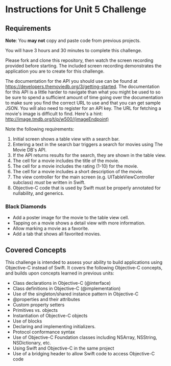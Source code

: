 # Instructions for Unit 5 Challenge

## Requirements

**Note**: You **may not** copy and paste code from previous projects.

You will have 3 hours and 30 minutes to complete this challenge.

Please fork and clone this repository, then watch the screen recording provided before starting. The included screen recording demonstrates the application you are to create for this challenge.

The documentation for the API you should use can be found at https://developers.themoviedb.org/3/getting-started. The documentation for this API is a little harder to navigate than what you might be used to so be sure to spend a sufficient amount of time going over the documentation to make sure you find the correct URL to use and that you can get sample JSON. You will also need to register for an API key. The URL for fetching a movie's image is difficult to find. Here's a hint: http://image.tmdb.org/t/p/w500/(imageEndpoint)

Note the following requirements:

1. Initial screen shows a table view with a search bar.
2. Entering a text in the search bar triggers a search for movies using The Movie DB's API.
3. If the API returns results for the search, they are shown in the table view.
4. The cell for a movie includes the title of the movie.
5. The cell for a movie includes the rating (1-10) for the movie.
6. The cell for a movie includes a short description of the movie.
7. The view controller for the main screen (e.g. UITableViewController subclass) *must* be written in Swift.
8. Objective-C code that is used by Swift must be properly annotated for nullability, and generics.

### Black Diamonds
  - Add a poster image for the movie to the table view cell.
  - Tapping on a movie shows a detail view with more information.
  - Allow marking a movie as a favorite.
  - Add a tab that shows all favorited movies.

## Covered Concepts

This challenge is intended to assess your ability to build applications using Objective-C instead of Swift. It covers the following Objective-C concepts, and builds upon concepts learned in previous units:

- Class declarations in Objective-C (@interface)
- Class definitions in Objective-C (@implementation)
- Use of the singleton/shared instance pattern in Objective-C
- @properties and their attributes
- Custom property setters
- Primitives vs. objects
- Instantiation of Objective-C objects
- Use of blocks
- Declaring and implementing initializers.
- Protocol conformance syntax
- Use of Objective-C Foundation classes including NSArray, NSString, NSDictionary, etc.
- Using Swift and Objective-C in the same project
- Use of a bridging header to allow Swift code to access Objective-C code
